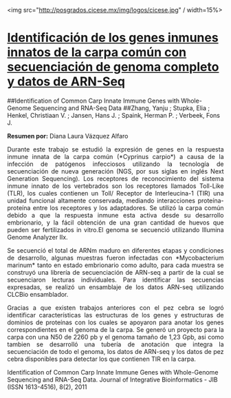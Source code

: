 <img src="http://posgrados.cicese.mx/img/logos/cicese.jpg" / width=15%>
# [Identificación de los genes inmunes innatos de la carpa común con secuenciación de genoma completo y datos de ARN-Seq](http://biecoll.ub.uni-bielefeld.de/volltexte/2011/5185/)
##Identification of Common Carp Innate Immune Genes with Whole-Genome Sequencing and RNA-Seq Data
##Zhang, Yanju ; Stupka, Elia ; Henkel, Christiaan V. ; Jansen, Hans J. ; Spaink, Herman P. ; Verbeek, Fons J.

**Resumen por:** Diana Laura Vázquez Alfaro


 <p align="justify">Durante este trabajo se estudió la expresión de genes en la respuesta inmune innata de la carpa común (*Cyprinus carpio*) a causa de la infección de patógenos infecciosos utilizando la tecnología de secuenciación de nueva generación (NGS, por sus siglas en inglés Next Generation Sequencing). Los receptores de reconocimiento del sistema inmune innato de los vertebrados son los receptores llamados Toll-Like (TLR), los cuales contienen un Toll/ Receptor de Interleucina-1 (TIR) una unidad funcional altamente conservada, mediando interacciones proteína-proteína entre los receptores y los adaptadores.
Se utilizó la carpa común debido a que la respuesta inmune esta activa desde su desarrollo embrionario, y la fácil obtención de una gran cantidad de huevos que pueden ser fertilizados in vitro.El genoma se secuenció utilizando Illumina Genome Analyzer IIx. </p>

 <p align="justify">Se secuenció el total de ARNm maduro en diferentes etapas y condiciones de desarrollo, algunas muestras fueron infectadas con *Mycobacterium marinum* tanto en estado embrionario como adulto, para cada muestra se construyó una librería de secuenciación de ARN-seq a partir de la cual se secuenciaron lecturas individuales. Para identificar las secuencias expresadas, se realizó un ensamblaje de los datos ARN-seq utilizando CLCBio ensamblador.</p>
 

 <p align="justify">Gracias a que existen trabajos anteriores con el pez cebra se logró identificar características las estructuras de los genes y estructuras de dominios de proteínas con los cuales se apoyaron para anotar los genes correspondientes en el genoma de la carpa. Se generó un proyecto para la carpa con una N50 de 2260 pb y el genoma tamaño de 1,23 Gpb, asi como tambien se desarrolló una tubería de anotación que integra la secuenciación de todo el genoma, los datos de ARN-seq y los datos de pez cebra disponibles para detectar los que contienen TIR en la carpa.</p>

Identification of Common Carp Innate Immune Genes with Whole-Genome Sequencing and RNA-Seq Data. Journal of Integrative Bioinformatics - JIB (ISSN 1613-4516), 8(2), 2011

